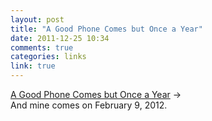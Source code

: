 ```yaml
---
layout: post
title: "A Good Phone Comes but Once a Year"
date: 2011-12-25 10:34
comments: true
categories: links
link: true
---
```

[A Good Phone Comes but Once a Year](http://www.theverge.com/2011/12/23/2651347/a-good-smartphone-comes-but-once-a-year "A Good Phone Comes but Once a Year") &rarr;  
And mine comes on February 9, 2012.